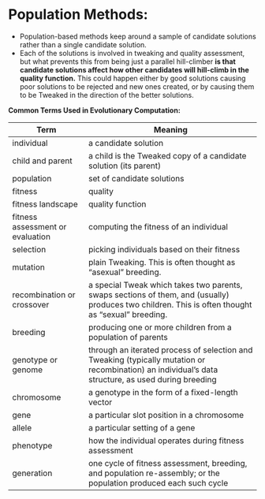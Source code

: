 # Population Methods:

- Population-based methods keep around a sample of
candidate solutions rather than a single candidate solution. 
- Each of the solutions is involved in
tweaking and quality assessment, but what prevents this from being just a parallel hill-climber __is
that candidate solutions affect how other candidates will hill-climb in the quality function.__ This
could happen either by good solutions causing poor solutions to be rejected and new ones created,
or by causing them to be Tweaked in the direction of the better solutions.


__Common Terms Used in Evolutionary Computation:__

| Term | Meaning |
| --- | --- |
individual|a candidate solution
child and parent|a child is the Tweaked copy of a candidate solution (its parent)
population|set of candidate solutions
fitness|quality
fitness landscape|quality function
fitness assessment or evaluation|computing the fitness of an individual
selection|picking individuals based on their fitness
mutation|plain Tweaking. This is often thought as “asexual” breeding.
recombination or crossover|a special Tweak which takes two parents, swaps sections of them, and (usually) produces two children. This is often thought as “sexual” breeding.
breeding|producing one or more children from a population of parents
genotype or genome |through an iterated process of selection and Tweaking (typically mutation or recombination) an individual’s data structure, as used during breeding
chromosome |a genotype in the form of a fixed-length vector
gene |a particular slot position in a chromosome
allele | a particular setting of a gene
phenotype|how the individual operates during fitness assessment
generation | one cycle of fitness assessment, breeding, and population re-assembly; or the population produced each such cycle














